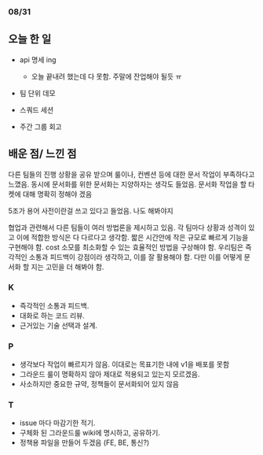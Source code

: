 ### 08/31

## 오늘 한 일
- api 명세 ing
  - 오늘 끝내려 했는데 다 못함. 주말에 잔업해야 될듯 ㅠ

- 팀 단위 데모
- 스쿼드 세션
- 주간 그룹 회고

## 배운 점/ 느낀 점

다른 팀들의 진행 상황을 공유 받으며 룰이나, 컨벤션 등에 대한 문서 작업이 부족하다고 느꼈음. 
동시에 문서화를 위한 문서화는 지양하자는 생각도 들었음. 문서화 작업을 할 타켓에 대해 명확히 정해야 겠음

5조가 용어 사전이란걸 쓰고 있다고 들었음. 나도 해봐야지

협업과 관련해서 다른 팀들이 여러 방법론을 제시하고 있음. 각 팀마다 상황과 성격이 있고 이에 적합한 방식은 다 다르다고 생각함. 
짧은 시간안에 작은 규모로 빠르게 기능을 구현해야 함. cost 소모를 최소화할 수 있는 효율적인 방법을 구상해야 함.
우리팀은 즉각적인 소통과 피드백이 강점이라 생각하고, 이를 잘 활용해야 함. 다만 이를 어떻게 문서화 할 지는 고민을 더 해봐야 함.


### K

- 즉각적인 소통과 피드백.
- 대화로 하는 코드 리뷰.
- 근거있는 기술 선택과 설계.


### P 
- 생각보다 작업이 빠르지가 않음. 이대로는 목표기한 내에 v1을 배포를 못함
- 그라운드 룰이 명확하지 않아 제대로 적용되고 있는지 모르겠음.
- 사소하지만 중요한 규약, 정책들이 문서화되어 있지 않음

### T
- issue 마다 마감기한 적기.
- 구체화 된 그라운드룰 wiki에 명시하고, 공유하기.
- 정책용 파일을 만들어 두겠음 (FE, BE, 통신?)

